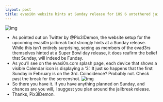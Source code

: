 ```yaml
---
layout: post
title: evasi0n website hints at Sunday release for iOS 6 untethered jailbreak
---
```

![img](http://media.idownloadblog.com/wp-content/uploads/2013/01/evasi0n-troubleshooting-hero.png)
* As pointed out on Twitter by @Pix3lDemon, the website setup for the upcoming evasi0n jailbreak tool strongly hints at a Sunday release. While this isn’t entirely surprising, seeing as members of the evad3rs themselves hinted at a Super Bowl day release, it does reafirm the belief that Sunday, will indeed be Funday.
* As you’ll see on the evasi0n.com splash page, each device that shows a visible Calendar icon is displaying a ‘3’. It just so happens that the first Sunday in February is on the 3rd. Coincidence? Probably not. Check past the break for the screenshot.
![img](http://media.idownloadblog.com/wp-content/uploads/2013/01/evasi0n-idevice-splash-page.png)
* So there you have it. If you have anything planned on Sunday, and chances are you will, I suggest you plan around the jailbreak release.
* Thanks, Pix3lDemon.

